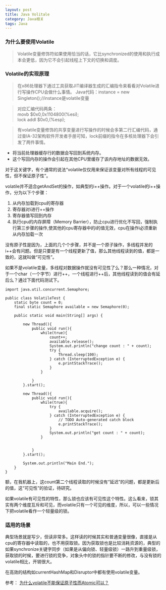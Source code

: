 ```yaml
---
layout: post
title: Java Volitale
category: Java相关
tags: Java
---
```


### 为什么要使用Volatile ###
> Volatile变量修饰符如果使用恰当的话，它比synchronized的使用和执行成本会更低，因为它不会引起线程上下文的切换和调度。

### Volatile的实现原理 ###

> 在x86处理器下通过工具获取JIT编译器生成的汇编指令来看看对Volatile进行写操作CPU会做什么事情。 
Java代码：instance = new Singleton();//instance是volatile变量  


> 对应汇编代码两条：  
movb $0x0,0x1104800(%esi);  
lock addl $0x0,(%esp);  


> 有volatile变量修饰的共享变量进行写操作的时候会多第二行汇编代码，通过查IA-32架构软件开发者手册可知，lock前缀的指令在多核处理器下会引发了两件事情。
> 
- 将当前处理器缓存行的数据会写回到系统内存。 
- 这个写回内存的操作会引起在其他CPU里缓存了该内存地址的数据无效。 
 
对于这关键字，有个通常的说法“volatile仅仅用来保证该变量对所有线程的可见性，但不保证原子性”。

volatile并不适合getAndSet的操作，如典型的i++操作。对于一个volatile的i++操作，分为以下个步骤：

1. 从内存加载到cpu的寄存器
2. 寄存器对i进行++操作
3. 寄存器值写回到内存
4. 执行cpu的内存屏障（Memory Barrier），防止cpu进行优化不写回，强制执行第三步骤的操作,使其他的cpu寄存器中的i的值无效，cpu在操作i必须重新从内存加载一次

没有原子性是因为，上面的几个个步骤，并不是一个原子操作，多线程并发的i++会有问题。但是只要是有一个线程更新了值，那么其他线程读到的值，都是一致的，这就叫做“可见性”。

如果不是volatile变量，多线程对数据操作就没有可见性了么？那么一种情况，对于一个char（一个字节）进行++，一个线程进行++后，其他线程读到的值会有延后么？通过下面代码测试下。

```
import java.util.concurrent.Semaphore;

public class VolatileTest {
	static byte count = 0;
	final static Semaphore available = new Semaphore(0);
	
	public static void main(String[] args) {
		
		new Thread(){
			public void run(){
				while(true){
					count++;
					available.release();
					System.out.println("change count : " + count);
					try {
						Thread.sleep(100);
					} catch (InterruptedException e) {
						e.printStackTrace();
					}
				}

			}
		}.start();
		
		new Thread(){
			public void run(){
				while(true){
					try {
						available.acquire();
					} catch (InterruptedException e) {
						// TODO Auto-generated catch block
						e.printStackTrace();
					}
					System.out.println("get count : " + count);
				}
				
				
			}
		}.start();
		
		System.out.println("Main End.");
	}
}
```

额，在我机器上，这count第二个线程读取的时候没有“延迟”的问题，都是更新后的值，这“可见性”的验证，待研究。

如果volatile有可见性的特性，那么锁也应该有可见性这个特性。这么看来，锁其实有两个维度互斥和可见，而volatile只有一个可见的维度，所以，可以一些情况下把volatile看作一个轻量级的锁。

### 适用的场景 ###
典型场景就是写少，但读非常多。这样读的时候其实和普通变量很像，直接是从cpu的寄存器中读取的，也不用获取锁。因为获取锁也是比较消耗资源的，典型的如果synchronize关键字同步（如果是从偏向锁、轻量级锁）一路升到重量级锁，获取锁的时候，要进行锁的竞争，对象头中的锁的指针要不断的修改，与没有锁的volatile相比，开销很大。

在高效的结构如currentHashMap和Disruptor中都有使用volatile变量。

参考：
[为什么volatile不能保证原子性而Atomic可以？](http://www.cnblogs.com/Mainz/p/3556430.html)

